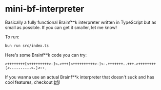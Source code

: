 # mini-bf-interpreter

Basically a fully functional Brainf\*\*k interpreter written in TypeScript but as small as possible. If you can get it smaller, let me know!

To run:

```bash
bun run src/index.ts
```

Here's some Brainf\*\*k code you can try:
```bf
>++++++++[<+++++++++>-]<.>+++[<++++++++++>-]<-.+++++++..+++.>++++++++[<---------->-]<++.
```

If you wanna use an actual Brainf\*\*k interpreter that doesn't suck and has cool features, checkout [bfi](https://github.com/itsamedood/bfi)!
